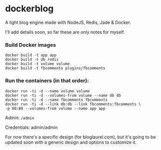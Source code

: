 dockerblog
==========

A light blog engine made with NodeJS, Redis, Jade &amp; Docker.

I'll add details soon, so far these are only notes for myself.

### Build Docker images

```shell
docker build -t app app
docker build -t db redis
docker build -t volume volume
docker build -t fbcomments plugins/fbcomments
```

### Run the containers (in that order):

```shell
docker run -ti -d --name volume volume
docker run -ti -d --volumes-from volume --name db db
docker run -ti -d --name fbcomments fbcomments
docker run -ti -d --link db:db --link fbcomments:fbcomments \
-p 80:80 --volumes-from volume --name app app
```

Admin: `/admin`

Credentials: admin/admin

For now there's a specific design (for bloglaurel.com), but it's going to be updated soon with a generic design and options to customize it.

<!--
DEV:
docker run -ti -d -v `pwd`/volume/dockerblog_files:/dockerblog_files -v `pwd`/volume/dockerblog_db:/dockerblog_db --name volume volume
docker run -ti -d --volumes-from volume --name db db
docker run -ti -d --name fbcomments fbcomments
docker run -ti -d --link db:db --link fbcomments:fbcomments \
-p 80:80 --volumes-from volume --name app app

PROD:


-->